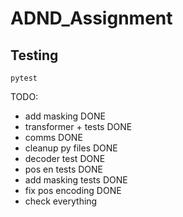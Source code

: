 # ADND_Assignment

## Testing

```
pytest
```

TODO:
 - add masking DONE
 - transformer + tests DONE
 - comms DONE
 - cleanup py files DONE
 - decoder test DONE
 - pos en tests DONE
 - add masking tests DONE
 - fix pos encoding DONE
 - check everything